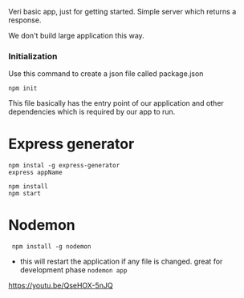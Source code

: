 Veri basic app, just for getting started.
Simple server which returns a response.

We don't build large application this way.

### Initialization
Use this command to create a json file called package.json
```
npm init
```
This file basically has the entry point of our application and other dependencies which is required by our app to run.

# Express generator
```
npm instal -g express-generator
express appName

npm install
npm start
```

# Nodemon
``` npm install -g nodemon```

* this will restart the application if any file is changed. great for development phase
```nodemon app```

https://youtu.be/QseHOX-5nJQ
